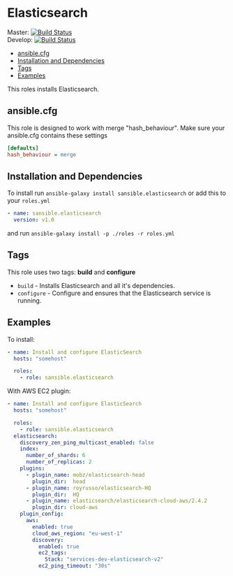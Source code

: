 # Elasticsearch

Master: [![Build Status](https://travis-ci.org/sansible/elasticsearch.svg?branch=master)](https://travis-ci.org/sansible/elasticsearch)  
Develop: [![Build Status](https://travis-ci.org/sansible/elasticsearch.svg?branch=develop)](https://travis-ci.org/sansible/elasticsearch)

* [ansible.cfg](#ansible-cfg)
* [Installation and Dependencies](#installation-and-dependencies)
* [Tags](#tags)
* [Examples](#examples)

This roles installs Elasticsearch.




## ansible.cfg

This role is designed to work with merge "hash_behaviour". Make sure your
ansible.cfg contains these settings

```INI
[defaults]
hash_behaviour = merge
```




## Installation and Dependencies

To install run `ansible-galaxy install sansible.elasticsearch` or add this to your
`roles.yml`

```YAML
- name: sansible.elasticsearch
  version: v1.0
```

and run `ansible-galaxy install -p ./roles -r roles.yml`




## Tags

This role uses two tags: **build** and **configure**

* `build` - Installs Elasticsearch and all it's dependencies.
* `configure` - Configure and ensures that the Elasticsearch service is running.




## Examples

To install:

```YAML
- name: Install and configure ElasticSearch
  hosts: "somehost"

  roles:
    - role: sansible.elasticsearch
```

With AWS EC2 plugin:

```YAML
- name: Install and configure ElasticSearch
  hosts: "somehost"

  roles:
    - role: sansible.elasticsearch
  elasticsearch:
    discovery_zen_ping_multicast_enabled: false
    index:
      number_of_shards: 6
      number_of_replicas: 2
    plugins:
      - plugin_name: mobz/elasticsearch-head
        plugin_dir:  head
      - plugin_name: royrusso/elasticsearch-HQ
        plugin_dir:  HQ
      - plugin_name: elasticsearch/elasticsearch-cloud-aws/2.4.2
        plugin_dir: cloud-aws
    plugin_config:
      aws:
        enabled: true
        cloud_aws_region: "eu-west-1"
        discovery:
          enabled: true
          ec2_tags:
            Stack: "services-dev-elasticsearch-v2"
          ec2_ping_timeout: "30s"
```

